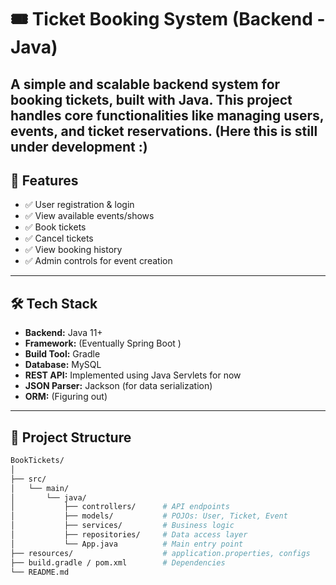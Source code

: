 # 🎟️ Ticket Booking System (Backend - Java)

A simple and scalable backend system for booking tickets, built with Java. This project handles core functionalities like managing users, events, and ticket reservations.
(Here this is still under development :)
---

## 🚀 Features

- ✅ User registration & login
- ✅ View available events/shows
- ✅ Book tickets 
- ✅ Cancel tickets
- ✅ View booking history
- ✅ Admin controls for event creation

---

## 🛠️ Tech Stack

- **Backend:** Java 11+
- **Framework:** (Eventually Spring Boot )
- **Build Tool:** Gradle 
- **Database:** MySQL 
- **REST API:** Implemented using Java Servlets for now
- **JSON Parser:** Jackson (for data serialization)
- **ORM:** (Figuring out)

---

## 📁 Project Structure

```bash
BookTickets/
│
├── src/
│   └── main/
│       └── java/
│           ├── controllers/      # API endpoints
│           ├── models/           # POJOs: User, Ticket, Event
│           ├── services/         # Business logic
│           ├── repositories/     # Data access layer
│           └── App.java          # Main entry point
├── resources/                    # application.properties, configs
├── build.gradle / pom.xml        # Dependencies
└── README.md
